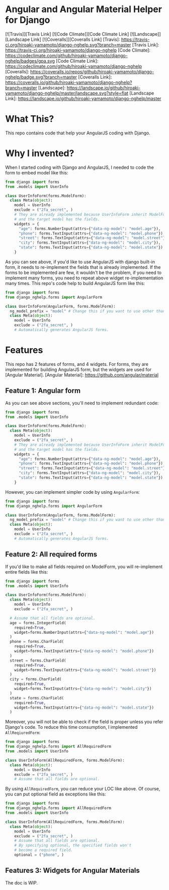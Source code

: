# Angular and Angular Material Helper for Django

[![Travis]][Travis Link] [![Code Climate]][Code Climate Link]
[![Landscape]][Landscape Link] [![Coveralls]][Coveralls Link]
[Travis]: https://travis-ci.org/hiroaki-yamamoto/django-nghelp.svg?branch=master
[Travis Link]: https://travis-ci.org/hiroaki-yamamoto/django-nghelp
[Code Climate]: https://codeclimate.com/github/hiroaki-yamamoto/django-nghelp/badges/gpa.svg
[Code Climate Link]: https://codeclimate.com/github/hiroaki-yamamoto/django-nghelp
[Coveralls]: https://coveralls.io/repos/github/hiroaki-yamamoto/django-nghelp/badge.svg?branch=master
[Coveralls Link]: https://coveralls.io/github/hiroaki-yamamoto/django-nghelp?branch=master
[Landscape]: https://landscape.io/github/hiroaki-yamamoto/django-nghelp/master/landscape.svg?style=flat
[Landscape Link]: https://landscape.io/github/hiroaki-yamamoto/django-nghelp/master

# What This?
This repo contains code that help your AngularJS coding with Django.

# Why I invented?
When I started coding with Django and AngularJS, I needed to code the form to
embed model like this:

```Python
from django import forms
from .models import UserInfo

class UserInfoForm(forms.ModelForm):
  class Meta(object):
    model = UserInfo
    exclude = ("2fa_secret", )
    # They are already implemented because UserInfoForm inherit ModelForm
    # and the target model has the fields.
    widgets = {
      "age": forms.NumberInput(attrs={"data-ng-model": "model.age"}),
      "phone": forms.TextInput(attrs={"data-ng-model": "model.phone"}),
      "street": forms.TextInput(attrs={"data-ng-model": "model.street"}),
      "city": forms.TextInput(attrs={"data-ng-model": "model.city"}),
      "state": forms.TextInput(attrs={"data-ng-model": "model.state"})
    }
```

As you can see above, if you'd like to use AngularJS with django built-in
form, it needs to re-implement the fields that is already implemented. If
the forms to be implemented are few, it wouldn't be the problem, if you need
to implement many forms, you need to repeat above widget re-implementation
many times. This repo's code help to build AngularJS form like this:

```Python
from django import forms
from django_nghelp.forms import AngularForm

class UserInfoForm(AngularForm, forms.ModelForm):
  ng_model_prefix = "model" # Change this if you want to use other than "model"
  class Meta(object):
    model = UserInfo
    exclude = ("2fa_secret", )
    # Automatically generates AngularJS forms.
```

# Features
This repo has 2 features of forms, and 4 widgets. For forms, they are
implemented for building AngularJS form, but the widgets are used for
[Angular Material].
[Angular Material]: https://github.com/angular/material

## Feature 1: Angular form
As you can see above sections, you'll need to implement redundant code:

```Python
from django import forms
from .models import UserInfo

class UserInfoForm(forms.ModelForm):
  class Meta(object):
    model = UserInfo
    exclude = ("2fa_secret", )
    # They are already implemented because UserInfoForm inherit ModelForm
    # and the target model has the fields.
    widgets = {
      "age": forms.NumberInput(attrs={"data-ng-model": "model.age"}),
      "phone": forms.TextInput(attrs={"data-ng-model": "model.phone"}),
      "street": forms.TextInput(attrs={"data-ng-model": "model.street"}),
      "city": forms.TextInput(attrs={"data-ng-model": "model.city"}),
      "state": forms.TextInput(attrs={"data-ng-model": "model.state"})
    }
```

However, you can implement simpler code by using `AngularForm`:

```Python
from django import forms
from django_nghelp.forms import AngularForm

class UserInfoForm(AngularForm, forms.ModelForm):
  ng_model_prefix = "model" # Change this if you want to use other than "model"
  class Meta(object):
    model = UserInfo
    exclude = ("2fa_secret", )
    # Automatically generates AngularJS forms.
```

## Feature 2: All required forms
If you'd like to make all fields required on ModelForm, you will re-implement
entire fields like this:

```Python
from django import forms
from .models import UserInfo

class UserInfoForm(forms.ModelForm):
  class Meta(object):
    model = UserInfo
    exclude = ("2fa_secret", )

  # Assume that all fields are optional.
  age = forms.IntegerField(
    required=True,
    widget=forms.NumberInput(attrs={"data-ng-model": "model.age"})
  )
  phone = forms.CharField(
    required=True,
    widget=forms.TextInput(attrs={"data-ng-model": "model.phone"})
  )
  street = forms.CharField(
    required=True,
    widget=forms.TextInput(attrs={"data-ng-model": "model.street"})
  )
  city = forms.CharField(
    required=True,
    widget=forms.TextInput(attrs={"data-ng-model": "model.city"})
  )
  state = forms.CharField(
    required=True,
    widget=forms.TextInput(attrs={"data-ng-model": "model.state"})
  )
```

Moreover, you will not be able to check if the field is proper unless you
refer Django's code. To reduce this time consumption, I implemented
`AllReqiuredForm`:

```Python
from django import forms
from django_nghelp.forms import AllRequiredForm
from .models import UserInfo

class UserInfoForm(AllRequiredForm, forms.ModelForm):
  class Meta(object):
    model = UserInfo
    exclude = ("2fa_secret", )
    # Assume that all fields are optional.
```

By using `AllRequiredForm`, you can reduce your LOC like above. Of course,
you can put optional field as exceptions like this:

```Python
from django import forms
from django_nghelp.forms import AllRequiredForm
from .models import UserInfo

class UserInfoForm(AllRequiredForm, forms.ModelForm):
  class Meta(object):
    model = UserInfo
    exclude = ("2fa_secret", )
    # Assume that all fields are optional.
    # By specifying optional, the specified fields won't
    # become a required field.
    optional = ("phone", )
```

## Features 3: Widgets for Angular Materials

The doc is WIP.
